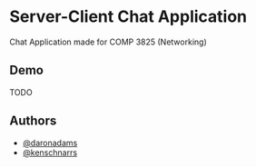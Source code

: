 
# Server-Client Chat Application

Chat Application made for COMP 3825 (Networking)


## Demo

TODO


## Authors

- [@daronadams](https://www.github.com/daronadams)
- [@kenschnarrs](https://www.github.com/kenschnarrs)

